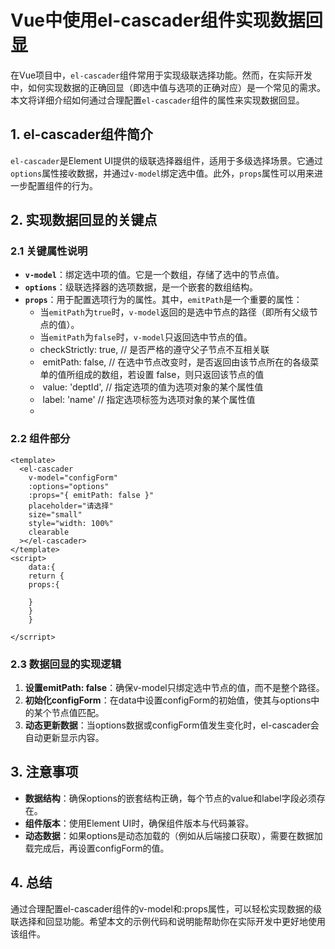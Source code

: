 # Vue中使用el-cascader组件实现数据回显

在Vue项目中，`el-cascader`组件常用于实现级联选择功能。然而，在实际开发中，如何实现数据的正确回显（即选中值与选项的正确对应）是一个常见的需求。本文将详细介绍如何通过合理配置`el-cascader`组件的属性来实现数据回显。

## 1. el-cascader组件简介

`el-cascader`是Element UI提供的级联选择器组件，适用于多级选择场景。它通过`options`属性接收数据，并通过`v-model`绑定选中值。此外，`props`属性可以用来进一步配置组件的行为。

## 2. 实现数据回显的关键点

### 2.1 关键属性说明

- **`v-model`**：绑定选中项的值。它是一个数组，存储了选中的节点值。
- **`options`**：级联选择器的选项数据，是一个嵌套的数组结构。
- **`props`**：用于配置选项行为的属性。其中，`emitPath`是一个重要的属性：
  - 当`emitPath`为`true`时，`v-model`返回的是选中节点的路径（即所有父级节点的值）。
  - 当`emitPath`为`false`时，`v-model`只返回选中节点的值。
  - checkStrictly: true, // 是否严格的遵守父子节点不互相关联
  - ​	emitPath: false, // 在选中节点改变时，是否返回由该节点所在的各级菜单的值所组成的数组，若设置 false，则只返回该节点的值
  - ​	value: 'deptId', // 指定选项的值为选项对象的某个属性值
  - ​	label: 'name' // 指定选项标签为选项对象的某个属性值
  - 

### 2.2 组件部分

```vue
<template>
  <el-cascader
    v-model="configForm"
    :options="options"
    :props="{ emitPath: false }"
    placeholder="请选择"
    size="small"
    style="width: 100%"
    clearable
  ></el-cascader>
</template>
<script>
    data:{
    return {
    props:{
    
    }
    }
    }

</scrript>

```

### 2.3 数据回显的实现逻辑

1. **设置emitPath: false**：确保v-model只绑定选中节点的值，而不是整个路径。
2. **初始化configForm**：在data中设置configForm的初始值，使其与options中的某个节点值匹配。
3. **动态更新数据**：当options数据或configForm值发生变化时，el-cascader会自动更新显示内容。

## 3. 注意事项

- **数据结构**：确保options的嵌套结构正确，每个节点的value和label字段必须存在。
- **组件版本**：使用Element UI时，确保组件版本与代码兼容。
- **动态数据**：如果options是动态加载的（例如从后端接口获取），需要在数据加载完成后，再设置configForm的值。

## 4. 总结

通过合理配置el-cascader组件的v-model和:props属性，可以轻松实现数据的级联选择和回显功能。希望本文的示例代码和说明能帮助你在实际开发中更好地使用该组件。

